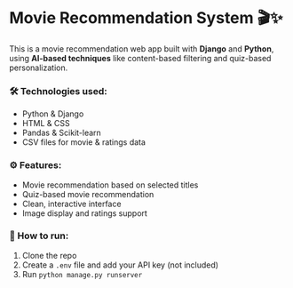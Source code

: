 # Movie Recommendation System 🎬✨

This is a movie recommendation web app built with **Django** and **Python**, using **AI-based techniques** like content-based filtering and quiz-based personalization.

### 🛠 Technologies used:
- Python & Django
- HTML & CSS
- Pandas & Scikit-learn
- CSV files for movie & ratings data

### ⚙️ Features:
- Movie recommendation based on selected titles
- Quiz-based movie recommendation
- Clean, interactive interface
- Image display and ratings support

### 🚀 How to run:
1. Clone the repo
2. Create a `.env` file and add your API key (not included)
3. Run `python manage.py runserver`
